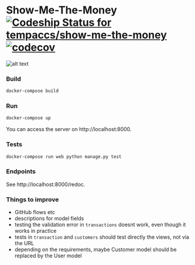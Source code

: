 # Show-Me-The-Money [![Codeship Status for tempaccs/show-me-the-money](https://app.codeship.com/projects/d4b21e10-3ac1-0138-6216-72327eda91a4/status?branch=master)](https://app.codeship.com/projects/386930) [![codecov](https://codecov.io/gh/tempaccs/show-me-the-money/branch/master/graph/badge.svg)](https://codecov.io/gh/tempaccs/show-me-the-money)

![alt text](https://media.giphy.com/media/9HQRIttS5C4Za/giphy.gif)

### Build
```bash
docker-compose build
```

### Run
```bash
docker-compose up
```
You can access the server on http://localhost:8000.

### Tests
```bash
docker-compose run web python manage.py test
```

### Endpoints
See http://localhost:8000/redoc.

### Things to improve
- GitHub flows etc
- descriptions for model fields
- testing the validation error in `transactions` doesnt work, even though it works in practice
- tests in `transaction` and `customers` should test directly the views, not via the URL
- depending on the requirements, maybe Customer model should be replaced by the User model
